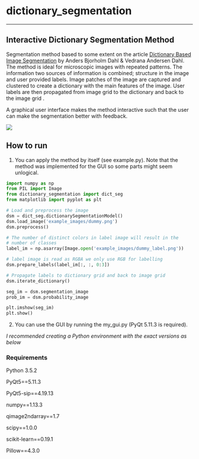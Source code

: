 # dictionary_segmentation

----
## Interactive Dictionary Segmentation Method

Segmentation method based to some extent on the article [Dictionary Based Image Segmentation](http://orbit.dtu.dk/en/publications/dictionary-based-image-segmentation(3b08c76e-7c7a-4bf9-80e6-c4146513a7f6).html) by Anders Bjorholm Dahl & Vedrana Andersen Dahl. The method is ideal for microscopic images with repeated patterns. The information two sources of information is combined; structure in the image and user provided labels. Image patches of the image are captured and clustered to create a dictionary with the main features of the image. User labels are then propagated from image grid to the dictionary and back to the image grid .

A graphical user interface makes the method interactive such that the user can make the segmentation better with feedback.

![](media/demo.gif)

## How to run
1. You can apply the method by itself (see example.py). Note that the method was implemented for the GUI so some parts might seem unlogical. 

```python
import numpy as np
from PIL import Image
from dictionary_segmentation import dict_seg
from matplotlib import pyplot as plt

# Load and preprocess the image
dsm = dict_seg.dictionarySegmentationModel()
dsm.load_image('example_images/dummy.png')
dsm.preprocess()

# The number of distinct colors in label image will result in the 
# number of classes
label_im = np.asarray(Image.open('example_images/dummy_label.png'))

# label image is read as RGBA we only use RGB for labelling
dsm.prepare_labels(label_im[:, :, 0:3])

# Propagate labels to dictionary grid and back to image grid
dsm.iterate_dictionary()

seg_im = dsm.segmentation_image
prob_im = dsm.probability_image

plt.imshow(seg_im)
plt.show()
```

2. You can use the GUI by running the my_gui.py (PyQt 5.11.3 is required). 

*I recommended creating a Python environment with the exact versions as below*

### Requirements 
Python 3.5.2

PyQt5==5.11.3

PyQt5-sip==4.19.13

numpy==1.13.3

qimage2ndarray==1.7

scipy==1.0.0

scikit-learn==0.19.1

Pillow==4.3.0

[1]: http://orbit.dtu.dk/en/publications/dictionary-based-image-segmentation(3b08c76e-7c7a-4bf9-80e6-c4146513a7f6).html